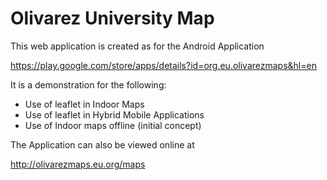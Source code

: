 # Olivarez University Map


This web application is created as for the Android Application 

https://play.google.com/store/apps/details?id=org.eu.olivarezmaps&hl=en

It is a demonstration for the following: 

* Use of leaflet in Indoor Maps
* Use of leaflet in Hybrid Mobile Applications
* Use of Indoor maps offline (initial concept)

The Application can also be viewed online at 

http://olivarezmaps.eu.org/maps
